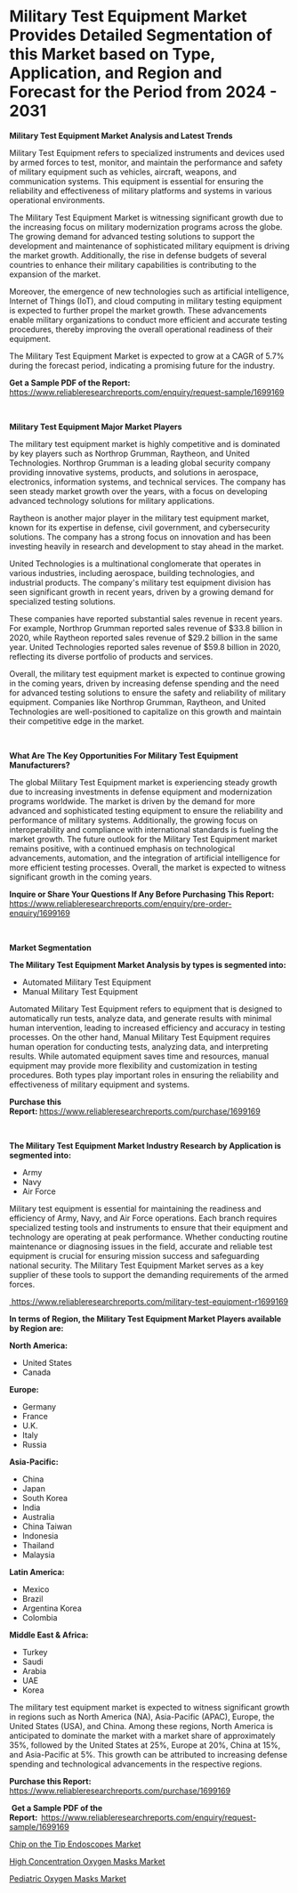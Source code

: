 <p><h1>Military Test Equipment Market Provides Detailed Segmentation of this Market based on Type, Application, and Region and Forecast for the Period from 2024 - 2031</h1></p><p><strong>Military Test Equipment Market Analysis and Latest Trends</strong></p>
<p><p>Military Test Equipment refers to specialized instruments and devices used by armed forces to test, monitor, and maintain the performance and safety of military equipment such as vehicles, aircraft, weapons, and communication systems. This equipment is essential for ensuring the reliability and effectiveness of military platforms and systems in various operational environments.</p><p>The Military Test Equipment Market is witnessing significant growth due to the increasing focus on military modernization programs across the globe. The growing demand for advanced testing solutions to support the development and maintenance of sophisticated military equipment is driving the market growth. Additionally, the rise in defense budgets of several countries to enhance their military capabilities is contributing to the expansion of the market.</p><p>Moreover, the emergence of new technologies such as artificial intelligence, Internet of Things (IoT), and cloud computing in military testing equipment is expected to further propel the market growth. These advancements enable military organizations to conduct more efficient and accurate testing procedures, thereby improving the overall operational readiness of their equipment.</p><p>The Military Test Equipment Market is expected to grow at a CAGR of 5.7% during the forecast period, indicating a promising future for the industry.</p></p>
<p><strong>Get a Sample PDF of the Report:&nbsp;</strong> <a href="https://www.reliableresearchreports.com/enquiry/request-sample/1699169">https://www.reliableresearchreports.com/enquiry/request-sample/1699169</a></p>
<p>&nbsp;</p>
<p><strong>Military Test Equipment Major Market Players</strong></p>
<p><p>The military test equipment market is highly competitive and is dominated by key players such as Northrop Grumman, Raytheon, and United Technologies. Northrop Grumman is a leading global security company providing innovative systems, products, and solutions in aerospace, electronics, information systems, and technical services. The company has seen steady market growth over the years, with a focus on developing advanced technology solutions for military applications.</p><p>Raytheon is another major player in the military test equipment market, known for its expertise in defense, civil government, and cybersecurity solutions. The company has a strong focus on innovation and has been investing heavily in research and development to stay ahead in the market.</p><p>United Technologies is a multinational conglomerate that operates in various industries, including aerospace, building technologies, and industrial products. The company's military test equipment division has seen significant growth in recent years, driven by a growing demand for specialized testing solutions.</p><p>These companies have reported substantial sales revenue in recent years. For example, Northrop Grumman reported sales revenue of $33.8 billion in 2020, while Raytheon reported sales revenue of $29.2 billion in the same year. United Technologies reported sales revenue of $59.8 billion in 2020, reflecting its diverse portfolio of products and services.</p><p>Overall, the military test equipment market is expected to continue growing in the coming years, driven by increasing defense spending and the need for advanced testing solutions to ensure the safety and reliability of military equipment. Companies like Northrop Grumman, Raytheon, and United Technologies are well-positioned to capitalize on this growth and maintain their competitive edge in the market.</p></p>
<p>&nbsp;</p>
<p><strong>What Are The Key Opportunities For Military Test Equipment Manufacturers?</strong></p>
<p><p>The global Military Test Equipment market is experiencing steady growth due to increasing investments in defense equipment and modernization programs worldwide. The market is driven by the demand for more advanced and sophisticated testing equipment to ensure the reliability and performance of military systems. Additionally, the growing focus on interoperability and compliance with international standards is fueling the market growth. The future outlook for the Military Test Equipment market remains positive, with a continued emphasis on technological advancements, automation, and the integration of artificial intelligence for more efficient testing processes. Overall, the market is expected to witness significant growth in the coming years.</p></p>
<p><strong>Inquire or Share Your Questions If Any Before Purchasing This Report:</strong> <a href="https://www.reliableresearchreports.com/enquiry/pre-order-enquiry/1699169">https://www.reliableresearchreports.com/enquiry/pre-order-enquiry/1699169</a></p>
<p>&nbsp;</p>
<p><strong>Market Segmentation</strong></p>
<p><strong>The Military Test Equipment Market Analysis by types is segmented into:</strong></p>
<p><ul><li>Automated Military Test Equipment</li><li>Manual Military Test Equipment</li></ul></p>
<p><p>Automated Military Test Equipment refers to equipment that is designed to automatically run tests, analyze data, and generate results with minimal human intervention, leading to increased efficiency and accuracy in testing processes. On the other hand, Manual Military Test Equipment requires human operation for conducting tests, analyzing data, and interpreting results. While automated equipment saves time and resources, manual equipment may provide more flexibility and customization in testing procedures. Both types play important roles in ensuring the reliability and effectiveness of military equipment and systems.</p></p>
<p><strong>Purchase this Report:&nbsp;</strong><a href="https://www.reliableresearchreports.com/purchase/1699169">https://www.reliableresearchreports.com/purchase/1699169</a></p>
<p>&nbsp;</p>
<p><strong>The Military Test Equipment Market Industry Research by Application is segmented into:</strong></p>
<p><ul><li>Army</li><li>Navy</li><li>Air Force</li></ul></p>
<p><p>Military test equipment is essential for maintaining the readiness and efficiency of Army, Navy, and Air Force operations. Each branch requires specialized testing tools and instruments to ensure that their equipment and technology are operating at peak performance. Whether conducting routine maintenance or diagnosing issues in the field, accurate and reliable test equipment is crucial for ensuring mission success and safeguarding national security. The Military Test Equipment Market serves as a key supplier of these tools to support the demanding requirements of the armed forces.</p></p>
<p><a href="https://www.reliableresearchreports.com/military-test-equipment-r1699169">&nbsp;https://www.reliableresearchreports.com/military-test-equipment-r1699169</a></p>
<p><strong>In terms of Region, the Military Test Equipment Market Players available by Region are:</strong></p>
<p>
    <p> <strong> North America: </strong>
        <ul>
            <li>United States</li>
            <li>Canada</li>
        </ul>
        </p> 
    <p> <strong> Europe: </strong>
        <ul>
            <li>Germany</li>
            <li>France</li>
            <li>U.K.</li>
            <li>Italy</li>
            <li>Russia</li>
        </ul>
        </p> 
    <p> <strong> Asia-Pacific: </strong>
        <ul>
            <li>China</li>
            <li>Japan</li>
            <li>South Korea</li>
            <li>India</li>
            <li>Australia</li>
            <li>China Taiwan</li>
            <li>Indonesia</li>
            <li>Thailand</li>
            <li>Malaysia</li>
        </ul>
        </p> 
    <p> <strong> Latin America: </strong>
        <ul>
            <li>Mexico</li>
            <li>Brazil</li>
            <li>Argentina Korea</li>
            <li>Colombia</li>
        </ul>
        </p> 
    <p> <strong> Middle East & Africa: </strong>
        <ul>
            <li>Turkey</li>
            <li>Saudi</li>
            <li>Arabia</li>
            <li>UAE</li>
            <li>Korea</li>
        </ul>
    </p>
    </p>
<p><p>The military test equipment market is expected to witness significant growth in regions such as North America (NA), Asia-Pacific (APAC), Europe, the United States (USA), and China. Among these regions, North America is anticipated to dominate the market with a market share of approximately 35%, followed by the United States at 25%, Europe at 20%, China at 15%, and Asia-Pacific at 5%. This growth can be attributed to increasing defense spending and technological advancements in the respective regions.</p></p>
<p><strong>Purchase this Report: </strong><a href="https://www.reliableresearchreports.com/purchase/1699169">https://www.reliableresearchreports.com/purchase/1699169</a></p>
<p>&nbsp;<strong>Get a Sample PDF of the Report:&nbsp;&nbsp;</strong><a href="https://www.reliableresearchreports.com/enquiry/request-sample/1699169">https://www.reliableresearchreports.com/enquiry/request-sample/1699169</a></p>
<p><strong></strong></p>
<p><p><a href="https://www.linkedin.com/pulse/chip-tip-endoscopes-market-insight-trends-growth-forecasted-0drze?trackingId=Ce13pI%2Fq71xMIXssH10SbQ%3D%3D">Chip on the Tip Endoscopes Market</a></p><p><a href="https://www.linkedin.com/pulse/high-concentration-oxygen-masks-market-analysis-sze-forecasted-c5g5e?trackingId=coZ2BghsAVYFPe6c2FS0lg%3D%3D">High Concentration Oxygen Masks Market</a></p><p><a href="https://www.linkedin.com/pulse/pediatric-oxygen-masks-market-analysis-its-cagr-segmentation-x1vne?trackingId=XJ6%2FQdNfBo16jS8jSYAUyQ%3D%3D">Pediatric Oxygen Masks Market</a></p></p>